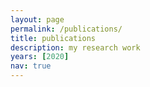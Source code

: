 ```yaml
---
layout: page
permalink: /publications/
title: publications
description: my research work
years: [2020]
nav: true
---
```


<!-- <div class="publications">

{% for y in page.years %}
  <h2 class="year">{{y}}</h2>
  {% bibliography -f papers -q @*[year={{y}}]* %}
{% endfor %}

</div> -->
